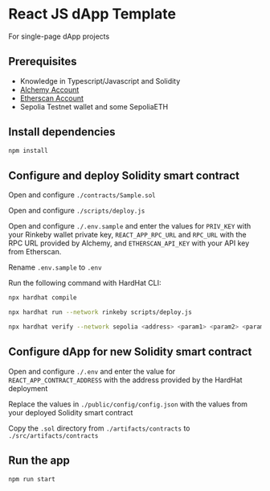 # React JS dApp Template

For single-page dApp projects

## Prerequisites

-   Knowledge in Typescript/Javascript and Solidity
-   [Alchemy Account](https://www.alchemy.com/)
-   [Etherscan Account](https://etherscan.io/)
-   Sepolia Testnet wallet and some SepoliaETH

## Install dependencies

```bash
npm install
```

## Configure and deploy Solidity smart contract

Open and configure `./contracts/Sample.sol`

Open and configure `./scripts/deploy.js`

Open and configure `./.env.sample` and enter the values for `PRIV_KEY` with your Rinkeby wallet private key, `REACT_APP_RPC_URL` and `RPC_URL` with the RPC URL provided by Alchemy, and `ETHERSCAN_API_KEY` with your API key from Etherscan.

Rename `.env.sample` to `.env`

Run the following command with HardHat CLI:

```bash
npx hardhat compile
```

```bash
npx hardhat run --network rinkeby scripts/deploy.js
```

```bash
npx hardhat verify --network sepolia <address> <param1> <param2> <param3>
```

## Configure dApp for new Solidity smart contract

Open and configure `./.env` and enter the value for `REACT_APP_CONTRACT_ADDRESS` with the address provided by the HardHat deployment

Replace the values in `./public/config/config.json` with the values from your deployed Solidity smart contract

Copy the `.sol` directory from `./artifacts/contracts` to `./src/artifacts/contracts`

## Run the app

```bash
npm run start
```
